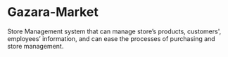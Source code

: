 # Gazara-Market
Store Management system that can manage store’s products, customers', employees’ information,  and can ease the processes of purchasing and store management.
